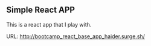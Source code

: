 
## Simple React APP

This is a react app that I play with.

URL: http://bootcamp_react_base_app_haider.surge.sh/
